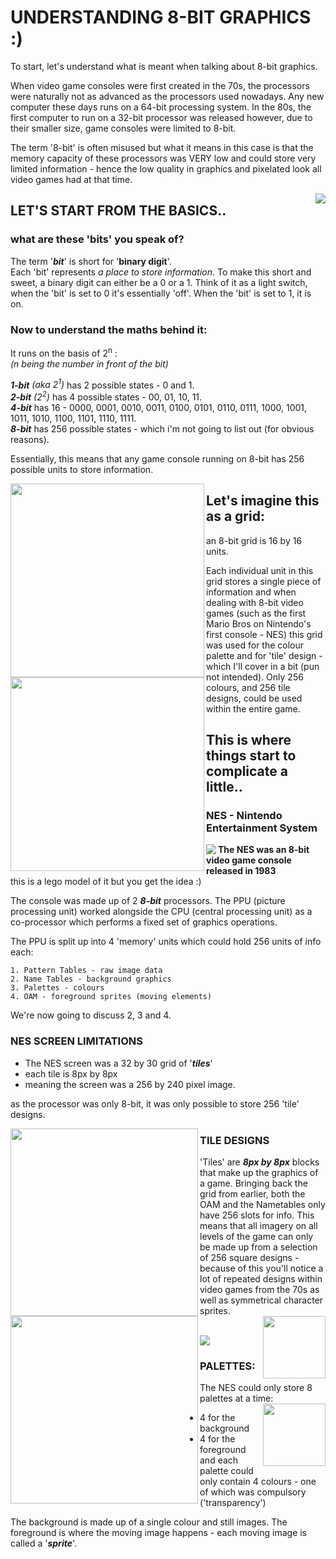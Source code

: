 # UNDERSTANDING 8-BIT GRAPHICS :)

To start, let's understand what is meant when talking about 8-bit graphics.  

When video game consoles were first created in the 70s, the processors were naturally not as advanced as the processors used nowadays. Any new computer these days runs on a 64-bit processing system. In the 80s, the first computer to run on a 32-bit processor was released however, due to their smaller size, game consoles were limited to 8-bit.

The term '8-bit' is often misused but what it means in this case is that the memory capacity of these processors was VERY low and could store very limited information - hence the low quality in graphics and pixelated look all video games had at that time.
<br>


<img align="right" src="mario.gif">

## LET'S START FROM THE BASICS..
### what are these 'bits' you speak of?
The term '***bit***' is short for '**binary digit**'.  
Each 'bit' represents *a place to store information*. To make this short and sweet, a binary digit can either be a 0 or a 1. Think of it as a light switch, when the 'bit' is set to 0 it's essentially 'off'. When the 'bit' is set to 1, it is on.

### Now to understand the maths behind it:  
It runs on the basis of 2<sup>n</sup> :  
*(n being the number in front of the bit)*  

***1-bit*** *(aka 2<sup>1</sup>)* has 2 possible states - 0 and 1.  
***2-bit*** *(2<sup>2</sup>)* has 4 possible states - 00, 01, 10, 11.  
***4-bit*** has 16 - 0000, 0001, 0010, 0011, 0100, 0101, 0110, 0111, 1000, 1001, 1011, 1010, 1100, 1101, 1110, 1111.  
***8-bit*** has 256 possible states - which i'm not going to list out (for obvious reasons).

Essentially, this means that any game console running on 8-bit has 256 possible units to store information.   

    

<img align="left" src="256grid.png" width="310">
<img align="left" src="palettemario.png" width="310">

## Let's imagine this as a grid:
an 8-bit grid is 16 by 16 units.  

Each individual unit in this grid stores a single piece of information and when dealing with 8-bit video games (such as the first Mario Bros on Nintendo's first console - NES) this grid was used for the colour palette and for 'tile' design - which I'll cover in a bit (pun not intended). Only 256 colours, and 256 tile designs, could be used within the entire game.

## This is where things start to complicate a little..
### NES - Nintendo Entertainment System
<img align="left" src="nes.jpeg">

**The NES was an 8-bit video game console released in 1983**  
this is a lego model of it but you get the idea :)

The console was made up of 2 ***8-bit*** processors. The PPU (picture processing unit) worked alongside the CPU (central processing unit) as a co-processor which performs a fixed set of graphics operations.

The PPU is split up into 4 'memory' units which could hold 256 units of info each:

    1. Pattern Tables - raw image data
    2. Name Tables - background graphics
    3. Palettes - colours
    4. OAM - foreground sprites (moving elements)
We're now going to discuss 2, 3 and 4.
<br>


### NES SCREEN LIMITATIONS
- The NES screen was a 32 by 30 grid of '***tiles***'   
- each tile is 8px by 8px   
- meaning the screen was a 256 by 240 pixel image.

as the processor was only 8-bit, it was only possible to store 256 'tile' designs. 

<img align= "left" src= "backgroundtileset.png" width="300">
<img align= "left" src= "spritetileset.png" width="300">

<img align="right" src="goomba.png" width="100">

### TILE DESIGNS
'Tiles' are ***8px by 8px*** blocks that make up the graphics of a game. Bringing back the grid from earlier, both the OAM and the Nametables only have 256 slots for info. This means that all imagery on all levels of the game can only be made up from a selection of 256 square designs - because of this you'll notice a lot of repeated designs within video games from the 70s as well as symmetrical character sprites.

<br>
<img src= "mix.png">

### PALETTES:
The NES could only store 8 palettes at a time:
<br>
<img align="right" src="goomba.png" width="100">
- 4 for the background
- 4 for the foreground
and each palette could only contain 4 colours - one of which was compulsory ('transparency')  


The background is made up of a single colour and still images. The foreground is where the moving image happens - each moving image is called a '***sprite***'.

